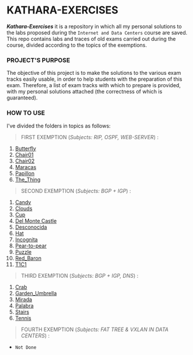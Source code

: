 # KATHARA-EXERCISES

***Kathara-Exercises*** it is a repository in which all my personal solutions to the labs proposed during the `Internet and Data Centers` course are saved.
This repo contains labs and traces of old exams carried out during the course, divided according to the topics of the exemptions.

### PROJECT'S PURPOSE
The objective of this project is to make the solutions to the various exam tracks easily usable, in order to help students with the preparation of this exam. Therefore, a list of exam tracks with which to prepare is provided, with my personal solutions attached (the correctness of which is guaranteed).

### HOW TO USE
I've divided the folders in topics as follows:

> FIRST EXEMPTION (*Subjects: RIP, OSPF, WEB-SERVER*) :
1. [Butterfly](./esame-butterfly/)
1. [Chair01](./esame-chair01/)
1. [Chair02](./esame-chair02/)
1. [Maracas](./esame-maracas/)
1. [Papillon](./esame-papillon/)
1. [The_Thing](./esame-the_thing/)

> SECOND EXEMPTION (*Subjects: BGP + IGP*) :
1. [Candy](./esame-candy/)
1. [Clouds](./esame-clouds/)
1. [Cup](./esame-CUP/)
1. [Del Monte Castle](./esame-DelMonteCastle/)
1. [Desconocida](./esame-desconocida/)
1. [Hat](./esame-HAT/)
1. [Incognita](./esame-incognita/)
1. [Pear-to-pear](./esame-pearTOpear/)
1. [Puzzle](./esame-puzzle/)
1. [Red_Baron](./esame-red_baron/)
1. [T1C1](./esame-T1C1/)

> THIRD EXEMPTION (*Subjects: BGP + IGP, DNS*) :
1. [Crab](./esame-Crab/)
1. [Garden_Umbrella](./esame-garden_umbrella/)
1. [Mirada](./esame-mirada/)
1. [Palabra](./esame-palabra/)
1. [Stairs](./esame-stairs/)
1. [Tennis](./esame-Tennis/)

> FOURTH EXEMPTION (*Subjects: FAT TREE & VXLAN IN DATA CENTERS*) :
- `Not Done`